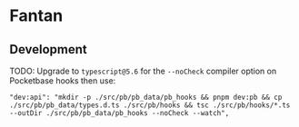 # Fantan

## Development

TODO: Upgrade to `typescript@5.6` for the `--noCheck` compiler option on Pocketbase hooks then use:

```
"dev:api": "mkdir -p ./src/pb/pb_data/pb_hooks && pnpm dev:pb && cp ./src/pb/pb_data/types.d.ts ./src/pb/hooks && tsc ./src/pb/hooks/*.ts --outDir ./src/pb/pb_data/pb_hooks --noCheck --watch",
```
